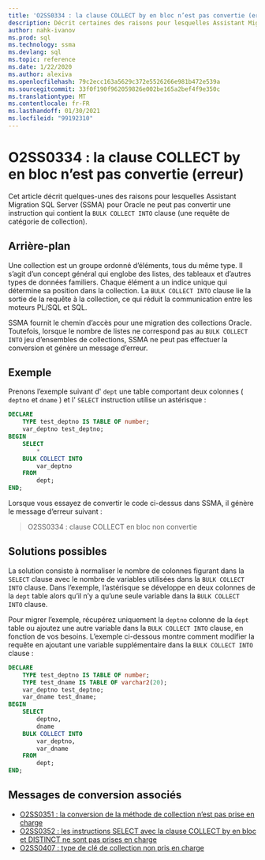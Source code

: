 ```yaml
---
title: 'O2SS0334 : la clause COLLECT by en bloc n’est pas convertie (erreur)'
description: Décrit certaines des raisons pour lesquelles Assistant Migration SQL Server (SSMA) pour Oracle ne peut pas convertir une instruction qui contient la clause COLLECT by en bloc.
author: nahk-ivanov
ms.prod: sql
ms.technology: ssma
ms.devlang: sql
ms.topic: reference
ms.date: 1/22/2020
ms.author: alexiva
ms.openlocfilehash: 79c2ecc163a5629c372e5526266e981b472e539a
ms.sourcegitcommit: 33f0f190f962059826e002be165a2bef4f9e350c
ms.translationtype: MT
ms.contentlocale: fr-FR
ms.lasthandoff: 01/30/2021
ms.locfileid: "99192310"
---
```

# <a name="o2ss0334-bulk-collect-into-clause-not-converted-error"></a>O2SS0334 : la clause COLLECT by en bloc n’est pas convertie (erreur)

Cet article décrit quelques-unes des raisons pour lesquelles Assistant Migration SQL Server (SSMA) pour Oracle ne peut pas convertir une instruction qui contient la `BULK COLLECT INTO` clause (une requête de catégorie de collection).

## <a name="background"></a>Arrière-plan

Une collection est un groupe ordonné d’éléments, tous du même type. Il s’agit d’un concept général qui englobe des listes, des tableaux et d’autres types de données familiers. Chaque élément a un indice unique qui détermine sa position dans la collection. La `BULK COLLECT INTO` clause lie la sortie de la requête à la collection, ce qui réduit la communication entre les moteurs PL/SQL et SQL.

SSMA fournit le chemin d’accès pour une migration des collections Oracle. Toutefois, lorsque le nombre de listes ne correspond pas au `BULK COLLECT INTO` jeu d’ensembles de collections, SSMA ne peut pas effectuer la conversion et génère un message d’erreur.

## <a name="example"></a>Exemple

Prenons l’exemple suivant d' `dept` une table comportant deux colonnes ( `deptno` et `dname` ) et l' `SELECT` instruction utilise un astérisque :

```sql
DECLARE
    TYPE test_deptno IS TABLE OF number;
    var_deptno test_deptno;
BEGIN
    SELECT
        *
    BULK COLLECT INTO
        var_deptno
    FROM
        dept;
END;
```

Lorsque vous essayez de convertir le code ci-dessus dans SSMA, il génère le message d’erreur suivant :

> O2SS0334 : clause COLLECT en bloc non convertie

## <a name="possible-remedies"></a>Solutions possibles

La solution consiste à normaliser le nombre de colonnes figurant dans la `SELECT` clause avec le nombre de variables utilisées dans la `BULK COLLECT INTO` clause. Dans l’exemple, l’astérisque se développe en deux colonnes de la `dept` table alors qu’il n’y a qu’une seule variable dans la `BULK COLLECT INTO` clause.

Pour migrer l’exemple, récupérez uniquement la `deptno` colonne de la `dept` table ou ajoutez une autre variable dans la `BULK COLLECT INTO` clause, en fonction de vos besoins. L’exemple ci-dessous montre comment modifier la requête en ajoutant une variable supplémentaire dans la `BULK COLLECT INTO` clause :

```sql
DECLARE
    TYPE test_deptno IS TABLE OF number;
    TYPE test_dname IS TABLE OF varchar2(20);
    var_deptno test_deptno;
    var_dname test_dname;
BEGIN
    SELECT
        deptno,
        dname
    BULK COLLECT INTO
        var_deptno,
        var_dname
    FROM
        dept;
END;
```

## <a name="related-conversion-messages"></a>Messages de conversion associés

* [O2SS0351 : la conversion de la méthode de collection n’est pas prise en charge](o2ss0351.md)
* [O2SS0352 : les instructions SELECT avec la clause COLLECT by en bloc et DISTINCT ne sont pas prises en charge](o2ss0352.md)
* [O2SS0407 : type de clé de collection non pris en charge](o2ss0407.md)
